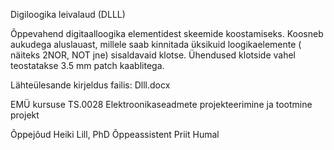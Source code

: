 Digiloogika leivalaud (DLLL)

Õppevahend digitaalloogika elementidest skeemide koostamiseks. Koosneb aukudega aluslauast, millele saab kinnitada üksikuid loogikaelemente ( näiteks 2NOR, NOT jne) sisaldavaid klotse. Ühendused klotside vahel teostatakse 3.5 mm patch kaablitega.

Lähteülesande kirjeldus failis: Dlll.docx


EMÜ kursuse TS.0028 Elektroonikaseadmete projekteerimine ja tootmine projekt

Õppejõud Heiki Lill, PhD
Õppeassistent Priit Humal

